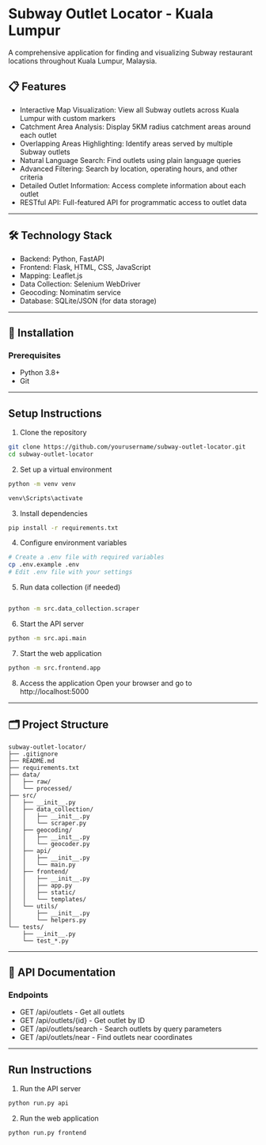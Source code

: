 # Subway Outlet Locator - Kuala Lumpur
A comprehensive application for finding and visualizing Subway restaurant locations throughout Kuala Lumpur, Malaysia.

## 📋 Features
* Interactive Map Visualization: View all Subway outlets across Kuala Lumpur with custom markers
* Catchment Area Analysis: Display 5KM radius catchment areas around each outlet
* Overlapping Areas Highlighting: Identify areas served by multiple Subway outlets
* Natural Language Search: Find outlets using plain language queries
* Advanced Filtering: Search by location, operating hours, and other criteria
* Detailed Outlet Information: Access complete information about each outlet
* RESTful API: Full-featured API for programmatic access to outlet data

---

## 🛠️ Technology Stack
* Backend: Python, FastAPI
* Frontend: Flask, HTML, CSS, JavaScript
* Mapping: Leaflet.js
* Data Collection: Selenium WebDriver
* Geocoding: Nominatim service
* Database: SQLite/JSON (for data storage)

---

## 🚀 Installation
### Prerequisites
* Python 3.8+
* Git

---

## Setup Instructions
1. Clone the repository
```bash
git clone https://github.com/yourusername/subway-outlet-locator.git
cd subway-outlet-locator
```

2. Set up a virtual environment
```bash
python -m venv venv

venv\Scripts\activate
```
3. Install dependencies
```bash
pip install -r requirements.txt
```
4. Configure environment variables
```bash
# Create a .env file with required variables
cp .env.example .env
# Edit .env file with your settings
```
5. Run data collection (if needed)
```bash

python -m src.data_collection.scraper
```
6. Start the API server
```bash
python -m src.api.main
```
7. Start the web application
```bash
python -m src.frontend.app
```
8. Access the application
Open your browser and go to http://localhost:5000

---

## 🗂️ Project Structure
```
subway-outlet-locator/
├── .gitignore
├── README.md
├── requirements.txt
├── data/
│   ├── raw/
│   └── processed/
├── src/
│   ├── __init__.py
│   ├── data_collection/
│   │   ├── __init__.py
│   │   └── scraper.py
│   ├── geocoding/
│   │   ├── __init__.py
│   │   └── geocoder.py
│   ├── api/
│   │   ├── __init__.py
│   │   └── main.py
│   ├── frontend/
│   │   ├── __init__.py
│   │   ├── app.py
│   │   ├── static/
│   │   └── templates/
│   └── utils/
│       ├── __init__.py
│       └── helpers.py
└── tests/
    ├── __init__.py
    └── test_*.py
```

---

## 📖 API Documentation
### Endpoints
* GET /api/outlets - Get all outlets
* GET /api/outlets/{id} - Get outlet by ID
* GET /api/outlets/search - Search outlets by query parameters
* GET /api/outlets/near - Find outlets near coordinates

---

## Run Instructions
1. Run the API server
```bash
python run.py api
```

2. Run the web application
```bash
python run.py frontend
```
